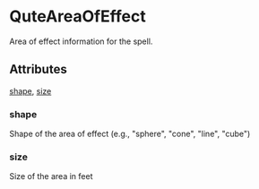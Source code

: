 # QuteAreaOfEffect

Area of effect information for the spell.

## Attributes

[shape](#shape), [size](#size)

### shape

Shape of the area of effect (e.g., "sphere", "cone", "line", "cube")

### size

Size of the area in feet
